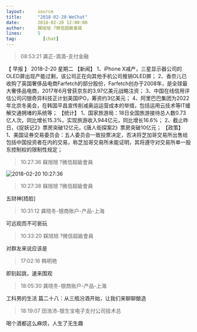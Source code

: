 ```yaml
---
layout:     source 
title:      "2018-02-20-WeChat"
date:       2018-02-20 12:00:00
author:     槑旭旭 ?微信超級會員
lines:      5 
tag:		  [chat]
---
```

> 08:53:21  龚正-滴滴-支付金融  
   
【 早报 】 2018-2-20  星期二  【新闻】 1、iPhone X减产，三星显示器公司的OLED屏出现产能过剩，该公司正在向其他手机公司推销OLED屏；  2、香奈儿已收购了英国奢侈品电商Farfetch的部分股份，Farfetch创办于2008年，是全球最大奢侈品电商，2017年6月曾获京东的3.97亿美元战略注资；  3、中国在线信用评估公司闪银奇异科技正计划美国IPO，筹资约3亿美元；  4、阿里巴巴集团为2022年北京冬奥会，在韩国平昌宣传削减奥运运营成本的举措，包括运用云技术等IT缓解交通拥堵的系统等；  【统计】 1、国家旅游局：18日全国旅游接待总人数0.73亿人次，同比增长15.3%，实现旅游收入944亿元，同比增长16.6%；  2、截止昨日，《捉妖记2》票房突破12亿元，《唐人街探案2》票房突破10亿元；  【政策】 1、美国证券交易委员会：五人委员会一致投票决定，否决将芝加哥交易所出售给包括中国投资者在内的交易，称芝加哥交易所未能证明，其将遵守对交易所单一股东控制权的限制性规定；  
   
> 10:27:36  槑旭旭 ?微信超級會員  
   
![2018-02-20 10:27:36](http://static.cocolian.org/img/20180220_102736.png) 
   
> 10:27:38  槑旭旭 ?微信超級會員  
   
五财神[捂脸]  
   
> 10:31:12  龚晓冬-银商账户-产品-上海  
   
可远观而不可亵玩  
   
> 10:33:20  槑旭旭 ?微信超級會員  
   
对群友来说应该是  
   
> 17:02:16  韩明艳  
   
即刻起跳，速来围观  
   
> 18:05:30  龚晓冬-银商账户-产品-上海  
   
工科男的生活 篇二十八：从三瓶汾酒开始，让我们来聊聊酿造  
   
> 18:19:07  田浩沛-银生宝电子支付公司技术总  
   
喝个酒都这么麻烦，人生了无生趣  
   
